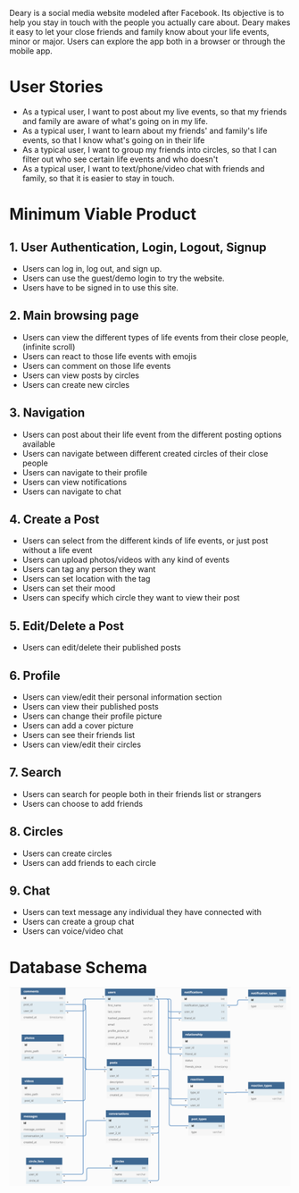Deary is a social media website modeled after Facebook. Its objective is to help you stay in touch with the people you actually care about. Deary makes it easy to let your close friends and family know about your life events, minor or major. Users can explore the app both in a browser or through the mobile app.
# User Stories
* As a typical user, I want to post about my live events, so that my friends and family are aware of what's going on in my life.
* As a typical user, I want to learn about my friends' and family's life events, so that I know what's going on in their life
* As a typical user, I want to group my friends into circles, so that I can filter out who see certain life events and who doesn't
* As a typical user, I want to text/phone/video chat with friends and family, so that it is easier to stay in touch.

# Minimum Viable Product

## 1. User Authentication, Login, Logout, Signup
* Users can log in, log out, and sign up.
* Users can use the guest/demo login to try the website.
* Users have to be signed in to use this site.

## 2. Main browsing page
* Users can view the different types of life events from their close people, (infinite scroll)
* Users can react to those life events with emojis
* Users can comment on those life events
* Users can view posts by circles
* Users can create new circles

## 3. Navigation
* Users can post about their life event from the different posting options available
* Users can navigate between different created circles of their close people
* Users can navigate to their profile
* Users can view notifications
* Users can navigate to chat

## 4. Create a Post
* Users can select from the different kinds of life events, or just post without a life event
* Users can upload photos/videos with any kind of events
* Users can tag any person they want
* Users can set location with the tag
* Users can set their mood
* Users can specify which circle they want to view their post

## 5. Edit/Delete a Post
* Users can edit/delete their published posts

## 6. Profile
* Users can view/edit their personal information section
* Users can view their published posts
* Users can change their profile picture
* Users can add a cover picture
* Users can see their friends list
* Users can view/edit their circles

## 7. Search 
* Users can search for people both in their friends list or strangers
* Users can choose to add friends

## 8. Circles
* Users can create circles
* Users can add friends to each circle

## 9. Chat
* Users can text message any individual they have connected with
* Users can create a group chat
* Users can voice/video chat

# Database Schema

![deary database schema](./database-schema.png)



